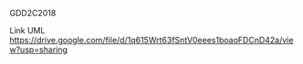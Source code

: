GDD2C2018

Link UML https://drive.google.com/file/d/1q615Wrt63fSntV0eees1boaoFDCnD42a/view?usp=sharing
